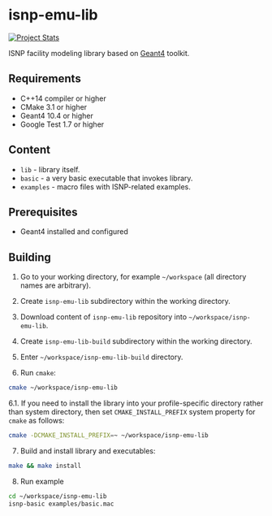 # isnp-emu-lib

[![Project Stats](https://www.openhub.net/accounts/andrey-nakin/widgets/account_detailed?format=gif&ref=sample)](https://www.openhub.net/accounts/andrey-nakin?ref=sample)

ISNP facility modeling library based on [Geant4](http://geant4.web.cern.ch/) toolkit.

## Requirements

* C++14 compiler or higher
* CMake 3.1 or higher
* Geant4 10.4 or higher
* Google Test 1.7 or higher

## Content

* `lib` - library itself.
* `basic` - a very basic executable that invokes library.
* `examples` - macro files with ISNP-related examples.

## Prerequisites

* Geant4 installed and configured

## Building

1. Go to your working directory, for example `~/workspace` (all directory names are arbitrary).

2. Create `isnp-emu-lib` subdirectory within the working directory.

3. Download content of `isnp-emu-lib` repository into `~/workspace/isnp-emu-lib`.

4. Create `isnp-emu-lib-build` subdirectory within the working directory.

5. Enter `~/workspace/isnp-emu-lib-build` directory.

6. Run `cmake`:

```bash
cmake ~/workspace/isnp-emu-lib
```

6.1. If you need to install the library into your profile-specific directory rather than system directory, then set `CMAKE_INSTALL_PREFIX` system property for `cmake` as follows:

```bash
cmake -DCMAKE_INSTALL_PREFIX=~ ~/workspace/isnp-emu-lib
```

7. Build and install library and executables:

```bash
make && make install
```

8. Run example

```bash
cd ~/workspace/isnp-emu-lib
isnp-basic examples/basic.mac
```

